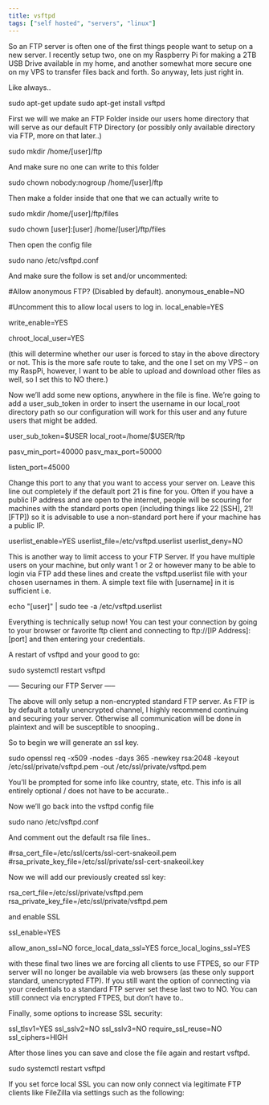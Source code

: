 ```yaml
---
title: vsftpd
tags: ["self hosted", "servers", "linux"]
---
```


So an FTP server is often one of the first things people want to setup on a new server. I recently setup two, one on my Raspberry Pi for making a 2TB USB Drive available in my home, and another somewhat more secure one on my VPS to transfer files back and forth.
So anyway, lets just right in.

Like always..

<div class="codeblok"> 
sudo apt-get update
sudo apt-get install vsftpd
 </div>

First we will we make an FTP Folder inside our users home directory that will serve as our default FTP Directory (or possibly only available directory via FTP, more on that later..)

<div class="codeblok"> 
sudo mkdir /home/[user]/ftp
 </div>

And make sure no one can write to this folder

<div class="codeblok"> 
sudo chown nobody:nogroup /home/[user]/ftp
 </div>

Then make a folder inside that one that we can actually write to

<div class="codeblok"> 
sudo mkdir /home/[user]/ftp/files

sudo chown [user]:[user] /home/[user]/ftp/files
 </div>

Then open the config file

<div class="codeblok"> 
sudo nano /etc/vsftpd.conf
 </div>

And make sure the follow is set and/or uncommented:

<div class="codeblok"> 
#Allow anonymous FTP? (Disabled by default).
anonymous_enable=NO

#Uncomment this to allow local users to log in.
local_enable=YES

write_enable=YES

chroot_local_user=YES
 </div>

(this will determine whether our user is forced to stay in the above directory or not. This is the more safe route to take, and the one I set on my VPS – on my RaspPi, however, I want to be able to upload and download other files as well, so I set this to NO there.)

Now we’ll add some new options, anywhere in the file is fine. We’re going to add a user_sub_token in order to insert the username in our local_root directory path so our configuration will work for this user and any future users that might be added.

<div class="codeblok"> 
user_sub_token=$USER
local_root=/home/$USER/ftp

pasv_min_port=40000
pasv_max_port=50000

listen_port=45000
 </div>

Change this port to any that you want to access your server on. Leave this line out completely if the default port 21 is fine for you. Often if you have a public IP address and are open to the internet, people will be scouring for machines with the standard ports open (including things like 22 [SSH], 21! [FTP]) so it is advisable to use a non-standard port here if your machine has a public IP.

<div class="codeblok"> 
userlist_enable=YES
userlist_file=/etc/vsftpd.userlist
userlist_deny=NO
 </div>

This is another way to limit access to your FTP Server. If you have multiple users on your machine, but only want 1 or 2 or however many to be able to login via FTP add these lines and create the vsftpd.userlist file with your chosen usernames in them. A simple text file with [username] in it is sufficient i.e.

<div class="codeblok"> 
echo "[user]" | sudo tee -a /etc/vsftpd.userlist
 </div>

Everything is technically setup now! You can test your connection by going to your browser or favorite ftp client and connecting to ftp://[IP Address]:[port] and then entering your credentials.

A restart of vsftpd and your good to go:

<div class="codeblok"> 
sudo systemctl restart vsftpd
 </div>

—– Securing our FTP Server —–

The above will only setup a non-encrypted standard FTP server. As FTP is by default a totally unencrypted channel, I highly recommend continuing and securing your server. Otherwise all communication will be done in plaintext and will be susceptible to snooping..

So to begin we will generate an ssl key.

<div class="codeblok"> 
sudo openssl req -x509 -nodes -days 365 -newkey rsa:2048 -keyout /etc/ssl/private/vsftpd.pem -out /etc/ssl/private/vsftpd.pem
 </div>

You’ll be prompted for some info like country, state, etc. This info is all entirely optional / does not have to be accurate..

Now we’ll go back into the vsftpd config file

<div class="codeblok"> 
sudo nano /etc/vsftpd.conf
 </div>

And comment out the default rsa file lines..

<div class="codeblok"> 
#rsa_cert_file=/etc/ssl/certs/ssl-cert-snakeoil.pem
#rsa_private_key_file=/etc/ssl/private/ssl-cert-snakeoil.key
 </div>

Now we will add our previously created ssl key:

<div class="codeblok"> 
rsa_cert_file=/etc/ssl/private/vsftpd.pem
rsa_private_key_file=/etc/ssl/private/vsftpd.pem

and enable SSL

ssl_enable=YES

allow_anon_ssl=NO
force_local_data_ssl=YES
force_local_logins_ssl=YES
 </div>

with these final two lines we are forcing all clients to use FTPES, so our FTP server will no longer be available via web browsers (as these only support standard, unencrypted FTP). If you still want the option of connecting via your credentials to a standard FTP server set these last two to NO. You can still connect via encrypted FTPES, but don’t have to..

Finally, some options to increase SSL security:

<div class="codeblok"> 
ssl_tlsv1=YES
ssl_sslv2=NO
ssl_sslv3=NO
require_ssl_reuse=NO
ssl_ciphers=HIGH
 </div>

After those lines you can save and close the file again and restart vsftpd.

<div class="codeblok"> 
sudo systemctl restart vsftpd
 </div>

If you set force local SSL you can now only connect via legitimate FTP clients like FileZilla via settings such as the following:

